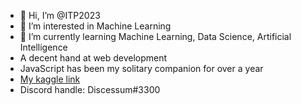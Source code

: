 - 👋 Hi, I’m @ITP2023 
- 👀 I’m interested in Machine Learning
- 🌱 I’m currently learning Machine Learning, Data Science, Artificial Intelligence
- A decent hand at web development
- JavaScript has been my solitary companion for over a year
- [My kaggle link](https://www.kaggle.com/itp6066)
- Discord handle: Discessum#3300
<!---
ITP2023/ITP2023 is a ✨ special ✨ repository because its `README.md` (this file) appears on your GitHub profile.
You can click the Preview link to take a look at your changes.
--->
